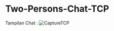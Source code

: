 # Two-Persons-Chat-TCP

Tampilan Chat :
![CaptureTCP](https://user-images.githubusercontent.com/87791029/175478479-f900494e-7a12-4dfa-b9cb-d30fa83e1bf6.PNG)
